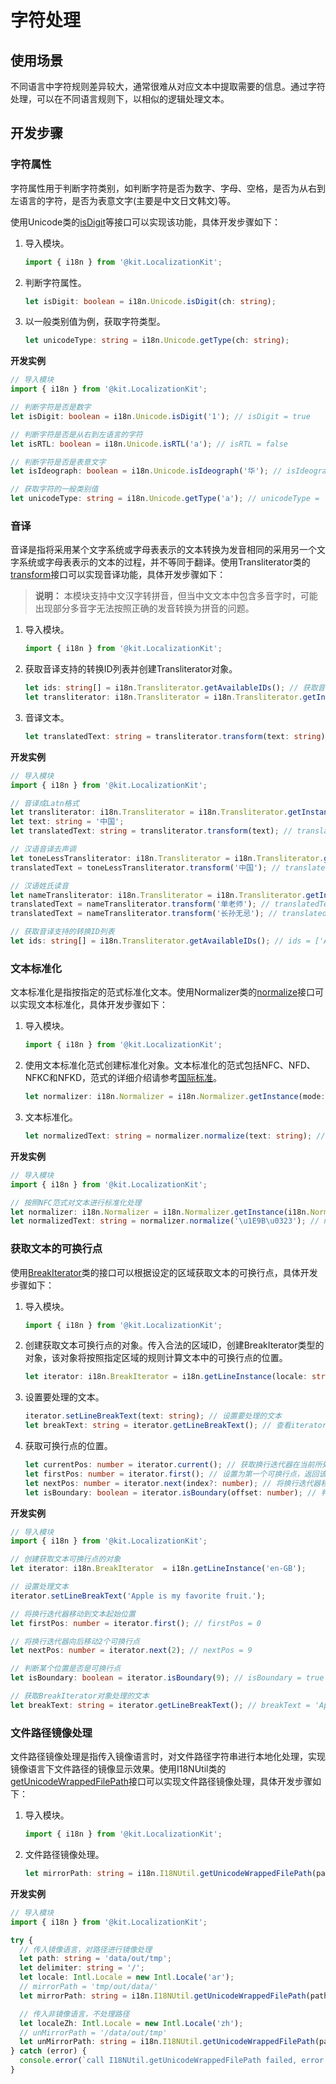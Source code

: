 # 字符处理

<!--Kit: Localization Kit-->
<!--Subsystem: Global-->
<!--Owner: @yliupy-->
<!--Designer: @sunyaozu-->
<!--Tester: @lpw_work-->
<!--Adviser: @Brilliantry_Rui-->

## 使用场景

不同语言中字符规则差异较大，通常很难从对应文本中提取需要的信息。通过字符处理，可以在不同语言规则下，以相似的逻辑处理文本。

## 开发步骤


### 字符属性

字符属性用于判断字符类别，如判断字符是否为数字、字母、空格，是否为从右到左语言的字符，是否为表意文字(主要是中文日文韩文)等。

使用Unicode类的[isDigit](../reference/apis-localization-kit/js-apis-i18n.md#isdigit9)等接口可以实现该功能，具体开发步骤如下：

1. 导入模块。

   ```ts
   import { i18n } from '@kit.LocalizationKit';
   ```

2. 判断字符属性。

   ```ts
   let isDigit: boolean = i18n.Unicode.isDigit(ch: string);
   ```

3. 以一般类别值为例，获取字符类型。

   ```ts
   let unicodeType: string = i18n.Unicode.getType(ch: string);
   ```

**开发实例**
```ts
// 导入模块
import { i18n } from '@kit.LocalizationKit';

// 判断字符是否是数字
let isDigit: boolean = i18n.Unicode.isDigit('1'); // isDigit = true

// 判断字符是否是从右到左语言的字符
let isRTL: boolean = i18n.Unicode.isRTL('a'); // isRTL = false

// 判断字符是否是表意文字
let isIdeograph: boolean = i18n.Unicode.isIdeograph('华'); // isIdeograph = true

// 获取字符的一般类别值
let unicodeType: string = i18n.Unicode.getType('a'); // unicodeType = 'U_LOWERCASE_LETTER'
```


### 音译

音译是指将采用某个文字系统或字母表表示的文本转换为发音相同的采用另一个文字系统或字母表表示的文本的过程，并不等同于翻译。使用Transliterator类的[transform](../reference/apis-localization-kit/js-apis-i18n.md#transform9)接口可以实现音译功能，具体开发步骤如下：

> **说明：**
> 本模块支持中文汉字转拼音，但当中文文本中包含多音字时，可能出现部分多音字无法按照正确的发音转换为拼音的问题。

1. 导入模块。
   ```ts
   import { i18n } from '@kit.LocalizationKit';
   ```

2. 获取音译支持的转换ID列表并创建Transliterator对象。
   ```ts
   let ids: string[] = i18n.Transliterator.getAvailableIDs(); // 获取音译支持的转换ID列表
   let transliterator: i18n.Transliterator = i18n.Transliterator.getInstance(id: string); // 传入音译支持的转换ID，创建Transliterator对象
   ```

3. 音译文本。
   ```ts
   let translatedText: string = transliterator.transform(text: string); // 对text内容进行音译
   ```


**开发实例**
```ts
// 导入模块
import { i18n } from '@kit.LocalizationKit';

// 音译成Latn格式
let transliterator: i18n.Transliterator = i18n.Transliterator.getInstance('Any-Latn');
let text: string = '中国';
let translatedText: string = transliterator.transform(text); // translatedText = 'zhōng guó'

// 汉语音译去声调
let toneLessTransliterator: i18n.Transliterator = i18n.Transliterator.getInstance('Any-Latn;Latin-Ascii');
translatedText = toneLessTransliterator.transform('中国'); // translatedText = 'zhong guo'

// 汉语姓氏读音
let nameTransliterator: i18n.Transliterator = i18n.Transliterator.getInstance('Han-Latin/Names');
translatedText = nameTransliterator.transform('单老师'); // translatedText = 'shàn lǎo shī'
translatedText = nameTransliterator.transform('长孙无忌'); // translatedText = 'zhǎng sūn wú jì'

// 获取音译支持的转换ID列表
let ids: string[] = i18n.Transliterator.getAvailableIDs(); // ids = ['ASCII-Latin', 'Accents-Any', ...]
```


### 文本标准化

文本标准化是指按指定的范式标准化文本。使用Normalizer类的[normalize](../reference/apis-localization-kit/js-apis-i18n.md#normalize10)接口可以实现文本标准化，具体开发步骤如下：

1. 导入模块。
   ```ts
   import { i18n } from '@kit.LocalizationKit';
   ```

2. 使用文本标准化范式创建标准化对象。文本标准化的范式包括NFC、NFD、NFKC和NFKD，范式的详细介绍请参考[国际标准](https://www.unicode.org/reports/tr15/#Norm_Forms)。
   ```ts
   let normalizer: i18n.Normalizer = i18n.Normalizer.getInstance(mode: NormalizerMode);
   ```

3. 文本标准化。
   ```ts
   let normalizedText: string = normalizer.normalize(text: string); // 对text文本进行标准化处理
   ```

**开发实例**
```ts
// 导入模块
import { i18n } from '@kit.LocalizationKit';

// 按照NFC范式对文本进行标准化处理
let normalizer: i18n.Normalizer = i18n.Normalizer.getInstance(i18n.NormalizerMode.NFC);
let normalizedText: string = normalizer.normalize('\u1E9B\u0323'); // normalizedText = 'ẛ̣'
```


### 获取文本的可换行点

使用[BreakIterator](../reference/apis-localization-kit/js-apis-i18n.md#breakiterator8)类的接口可以根据设定的区域获取文本的可换行点，具体开发步骤如下：

1. 导入模块。
   ```ts
   import { i18n } from '@kit.LocalizationKit';
   ```

2. 创建获取文本可换行点的对象。传入合法的区域ID，创建BreakIterator类型的对象，该对象将按照指定区域的规则计算文本中的可换行点的位置。

   ```ts
   let iterator: i18n.BreakIterator = i18n.getLineInstance(locale: string);
   ```

3. 设置要处理的文本。
   ```ts
   iterator.setLineBreakText(text: string); // 设置要处理的文本
   let breakText: string = iterator.getLineBreakText(); // 查看iterator正在处理的文本
   ```

4. 获取可换行点的位置。
   ```ts
   let currentPos: number = iterator.current(); // 获取换行迭代器在当前所处理文本中的位置
   let firstPos: number = iterator.first(); // 设置为第一个可换行点，返回该可换行点的位置。第一个可换行点总是在文本的起始位置，firstPos = 0
   let nextPos: number = iterator.next(index?: number); // 将换行迭代器移动index数量个可换行点，index为正数代表向后移动，index为负数代表向前移动，默认值为1。nextPos为移动后在文本中的位置，如果超出文本的长度范围，返回-1
   let isBoundary: boolean = iterator.isBoundary(offset: number); // 判断offset位置是否是可换行点
   ```


**开发实例**
```ts
// 导入模块
import { i18n } from '@kit.LocalizationKit';

// 创建获取文本可换行点的对象
let iterator: i18n.BreakIterator  = i18n.getLineInstance('en-GB');

// 设置处理文本
iterator.setLineBreakText('Apple is my favorite fruit.');

// 将换行迭代器移动到文本起始位置
let firstPos: number = iterator.first(); // firstPos = 0

// 将换行迭代器向后移动2个可换行点
let nextPos: number = iterator.next(2); // nextPos = 9

// 判断某个位置是否是可换行点
let isBoundary: boolean = iterator.isBoundary(9); // isBoundary = true

// 获取BreakIterator对象处理的文本
let breakText: string = iterator.getLineBreakText(); // breakText = 'Apple is my favorite fruit.'
```

### 文件路径镜像处理

文件路径镜像处理是指传入镜像语言时，对文件路径字符串进行本地化处理，实现镜像语言下文件路径的镜像显示效果。使用I18NUtil类的[getUnicodeWrappedFilePath](../reference/apis-localization-kit/js-apis-i18n.md#getunicodewrappedfilepath20)接口可以实现文件路径镜像处理，具体开发步骤如下：

1. 导入模块。
   ```ts
   import { i18n } from '@kit.LocalizationKit';
   ```

2. 文件路径镜像处理。
   ```ts
   let mirrorPath: string = i18n.I18NUtil.getUnicodeWrappedFilePath(path: string, delimiter?: string, locale?: Intl.Locale);
   ```


**开发实例**
```ts
// 导入模块
import { i18n } from '@kit.LocalizationKit';

try {
  // 传入镜像语言，对路径进行镜像处理
  let path: string = 'data/out/tmp';
  let delimiter: string = '/';
  let locale: Intl.Locale = new Intl.Locale('ar');
  // mirrorPath = 'tmp/out/data/'
  let mirrorPath: string = i18n.I18NUtil.getUnicodeWrappedFilePath(path, delimiter, locale);

  // 传入非镜像语言，不处理路径
  let localeZh: Intl.Locale = new Intl.Locale('zh');
  // unMirrorPath = '/data/out/tmp'
  let unMirrorPath: string = i18n.I18NUtil.getUnicodeWrappedFilePath(path, delimiter, localeZh);
} catch (error) {
  console.error(`call I18NUtil.getUnicodeWrappedFilePath failed, error code: ${error.code}, message: ${error.message}.`);
}
```
<!--RP1--><!--RP1End-->